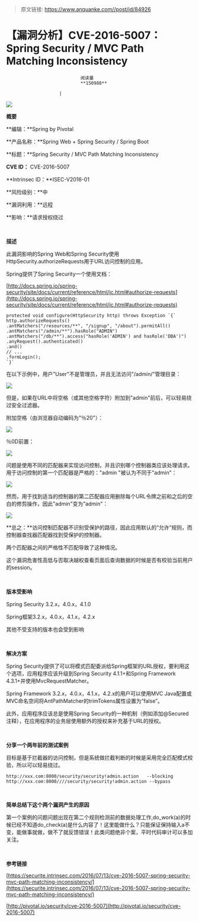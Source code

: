 > 原文链接: https://www.anquanke.com//post/id/84926 


# 【漏洞分析】CVE-2016-5007：Spring Security / MVC Path Matching Inconsistency


                                阅读量   
                                **150988**
                            
                        |
                        
                                                                                    



**[![](https://p5.ssl.qhimg.com/t0166542ac0759ab525.png)](https://p5.ssl.qhimg.com/t0166542ac0759ab525.png)**

**概要**

**编辑：**Spring by Pivotal

**产品名称：**Spring Web + Spring Security / Spring Boot

**标题：**Spring Security / MVC Path Matching Inconsistency

**CVE ID：** CVE-2016-5007

**Intrinsec ID：**ISEC-V2016-01

**风险级别：**中

**漏洞利用：**远程

**影响：**请求授权绕过

<br>

**描述**

此漏洞影响的Spring Web和Spring Security使用HttpSecurity.authorizeRequests用于URL访问控制的应用。

Spring提供了Spring Security一个使用文档： 

[http://docs.spring.io/spring-security/site/docs/current/reference/html/jc.html#authorize-requests](http://docs.spring.io/spring-security/site/docs/current/reference/html/jc.html#authorize-requests)



```
protected void configure(HttpSecurity http) throws Exception `{`
http.authorizeRequests()                                                                
.antMatchers("/resources/**", "/signup", "/about").permitAll()      
.antMatchers("/admin/**").hasRole("ADMIN")                            
.antMatchers("/db/**").access("hasRole('ADMIN') and hasRole('DBA')")   
.anyRequest().authenticated()                                                   
.and()
// ...
.formLogin();
`}`
```

在以下示例中，用户"User"不是管理员，并且无法访问"/admin/"管理目录：

[![](https://p3.ssl.qhimg.com/t014386205ade12a954.png)](https://p3.ssl.qhimg.com/t014386205ade12a954.png)

但是，如果在URL中将空格（或其他空格字符）附加到"admin"前后，可以轻易绕过安全过滤器。

附加空格（由浏览器自动编码为"％20"）：

[![](https://p5.ssl.qhimg.com/t01b1a14052cda437c5.png)](https://p5.ssl.qhimg.com/t01b1a14052cda437c5.png)

％0D前置：

[![](https://p4.ssl.qhimg.com/t017941e15cae080bd6.png)](https://p4.ssl.qhimg.com/t017941e15cae080bd6.png)

问题是使用不同的匹配器来实现访问控制，并且识别哪个控制器类应该处理请求。用于访问控制的第一个匹配器是严格的："admin "被认为不同于"admin"：

[![](https://p2.ssl.qhimg.com/t01c77427a3d919cfdb.png)](https://p2.ssl.qhimg.com/t01c77427a3d919cfdb.png)

然而，用于找到适当的控制器的第二匹配器应用删除每个URL令牌之前和之后的空白的修剪操作，因此"admin"变为"admin"：

[![](https://p4.ssl.qhimg.com/t01a7100eb898f4eea6.png)](https://p4.ssl.qhimg.com/t01a7100eb898f4eea6.png)

**总之：**访问控制匹配器不识别受保护的路径，因此应用默认的“允许”规则，而控制器查找器匹配器找到受保护的控制器。

两个匹配器之间的严格性不匹配导致了这种情况。

这个漏洞危害性高低与否取决越权查看页面后查询数据的时候是否有校验当前用户的session。

<br>

**版本受影响**

Spring Security 3.2.x，4.0.x，4.1.0

Spring框架3.2.x，4.0.x，4.1.x，4.2.x

其他不受支持的版本也会受到影响

<br>

**解决方案**

Spring Security提供了可以将模式匹配委派给Spring框架的URL授权，要利用这个选项，应用程序应该升级到Spring Security 4.1.1+和Spring Framework 4.3.1+并使用MvcRequestMatcher。

Spring Framework 3.2.x，4.0.x，4.1.x，4.2.x的用户可以使用MVC Java配置或MVC命名空间将AntPathMatcher的trimTokens属性设置为“false”。

此外，应用程序应该总是使用Spring Security的一种机制（例如添加@Secured注释），在应用程序的业务层使用额外的授权来补充基于URL的授权。

**<br>**

**分享一个两年前的测试案例**

目标是基于拦截器的访问控制，但是系统做拦截判断的时候是采用完全匹配模式校验，所以可以轻易绕过。



```
http://xxx.com:8000/security/security!admin.action   --blocking
http://xxx.com:8000////security/security!admin.action --bypass
```

**<br>**

**简单总结下这个两个漏洞产生的原因**

第一个案例的问题问题出现在第二个规则检测前的数据处理工作,do_work(a)的时候已经不知道do_check(a)是什么内容了！这里能做什么？只能保证保持输入a不变，能做事就做，做不了就反馈错误！此类问题绝非个案，平时代码审计可以多加关注。

<br>

**参考链接**

[https://securite.intrinsec.com/2016/07/13/cve-2016-5007-spring-security-mvc-path-matching-inconsistency/](https://securite.intrinsec.com/2016/07/13/cve-2016-5007-spring-security-mvc-path-matching-inconsistency/)

[http://pivotal.io/security/cve-2016-5007](http://pivotal.io/security/cve-2016-5007)

